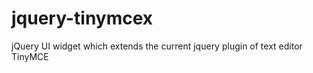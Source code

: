 jquery-tinymcex
===============

jQuery UI widget which extends the current jquery plugin of text editor TinyMCE
